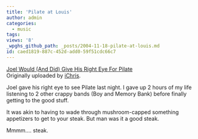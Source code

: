 ```yaml
---
title: 'Pilate at Louis'
author: admin
categories:
  - music
tags: 
views: '8'
_wpghs_github_path: _posts/2004-11-18-pilate-at-louis.md
id: caed1819-887c-452d-add0-59f51cdc66c7
---
```

<p><a href="http://www.flickr.com/photos/lemon/1555485/" title="photo sharing"><img src="http://www.flickr.com/photos/1555485_0ec748d369_m.jpg" alt="" /></a><br />
<a href="http://www.flickr.com/photos/lemon/1555485/">Joel Would (And Did) Give His Right Eye For Pilate</a><br />
Originally uploaded by <a href="http://www.flickr.com/people/lemon/">iChris</a>.</p>
<p>Joel gave his right eye to see Pilate last night.  I gave up 2 hours of my life listening to 2 other crappy bands (Boy and Memory Bank) before finally getting to the good stuff.</p>
<p>It was akin to having to wade through mushroom-capped something appetizers to get to your steak.  But man was it a good steak.</p>
<p>Mmmm.... steak.</p>

